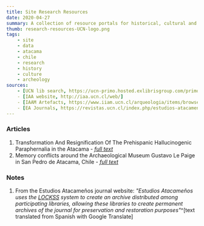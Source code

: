```yaml
---
title: Site Research Resources
date: 2020-04-27
summary: A collection of resource portals for historical, cultural and archeological research on San Pedro de Atacama
thumb: research-resources-UCN-logo.png
tags:
    - site
    - data
    - atacama
    - chile
    - research
    - history
    - culture
    - archeology
sources:
    - [UCN lib search, https://ucn-primo.hosted.exlibrisgroup.com/primo-explore/search?vid=56UCN&lang=es_CL]
    - [IAA website, http://iaa.ucn.cl/web/]
    - [IAAM Artefacts, https://www.iiam.ucn.cl/arqueologia/items/browse]
    - [EA Journals, https://revistas.ucn.cl/index.php/estudios-atacamenos/issue/archive]
---
```


### Articles

1. Transformation And Resignification Of The Prehispanic Hallucinogenic Paraphernalia in the Atacama - *[full text](https://scielo.conicyt.cl/scielo.php?script=sci_arttext&pid=S0718-10432016000200006)*
2. Memory conflicts around the Archaeological Museum Gustavo Le Paige in San Pedro de Atacama, Chile - *[full text](https://journals.openedition.org/nuevomundo/69148)*

### Notes
1. From the Estudios Atacameños journal website: *"Estudios Atacameños uses the [LOCKSS](http://localhost:3000/logbook/lockss-data-archive-network/) system to create an archive distributed among participating libraries, allowing these libraries to create permanent archives of the journal for preservation and restoration purposes"*^[text translated from Spanish with Google Translate]